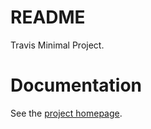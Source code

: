# README

Travis Minimal Project.

# Documentation

See the [project homepage](https://deanoj.github.io/travis-minimal-project).